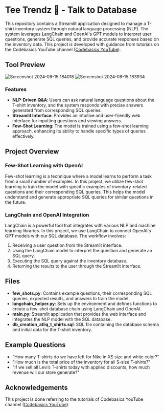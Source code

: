 # Tee Trendz 👕 - Talk to Database

This repository contains a Streamlit application designed to manage a T-shirt inventory system through natural language processing (NLP). The system leverages LangChain and OpenAI's GPT models to interpret user questions, generate SQL queries, and provide accurate responses based on the inventory data. This project is developed with guidance from tutorials on the Codebasics YouTube channel ([Codebasics YouTube](https://www.youtube.com/@codebasics)).

## Tool Preview

![Screenshot 2024-06-15 184018](https://github.com/MihiruthS/Talk-To-Database/assets/166645514/022df4c8-4a55-4ef3-a552-b64220787853)
![Screenshot 2024-06-15 183934](https://github.com/MihiruthS/Talk-To-Database/assets/166645514/9d147386-c5fa-491e-9023-67a51a3b4625)

### Features
- **NLP-Driven Q&A**: Users can ask natural language questions about the T-shirt inventory, and the system responds with precise answers generated from corresponding SQL queries.
- **Streamlit Interface**: Provides an intuitive and user-friendly web interface for inputting questions and viewing answers.
- **Few-Shot Learning**: The model is trained using a few-shot learning approach, enhancing its ability to handle specific types of queries effectively.

## Project Overview

### Few-Shot Learning with OpenAI
Few-shot learning is a technique where a model learns to perform a task from a small number of examples. In this project, we utilize few-shot learning to train the model with specific examples of inventory-related questions and their corresponding SQL queries. This helps the model understand and generate appropriate SQL queries for similar questions in the future.

### LangChain and OpenAI Integration
LangChain is a powerful tool that integrates with various NLP and machine learning libraries. In this project, we use LangChain to connect OpenAI's GPT models with our SQL database. The workflow involves:
1. Receiving a user question from the Streamlit interface.
2. Using the LangChain model to interpret the question and generate an SQL query.
3. Executing the SQL query against the inventory database.
4. Returning the results to the user through the Streamlit interface.

## Files
- **few_shots.py**: Contains example questions, their corresponding SQL queries, expected results, and answers to train the model.
- **langchain_helper.py**: Sets up the environment and defines functions to create a few-shot database chain using LangChain and OpenAI.
- **main.py**: Streamlit application that provides the web interface and integrates the NLP model with the SQL database.
- **db_creation_atliq_t_shirts.sql**: SQL file containing the database schema and initial data for the T-shirt inventory.

## Example Questions
- "How many T-shirts do we have left for Nike in XS size and white color?"
- "How much is the total price of the inventory for all S-size T-shirts?"
- "If we sell all Levi’s T-shirts today with applied discounts, how much revenue will our store generate?"

## Acknowledgements

This project is done referring to the tutorials of Codebasics YouTube channel ([Codebasics YouTube](https://www.youtube.com/@codebasics)).
